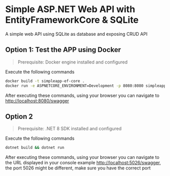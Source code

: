 # Simple ASP.NET Web API with EntityFrameworkCore & SQLite

A simple web API using SQLite as database and exposing CRUD API

## Option 1: Test the APP using Docker

> Prerequisite: Docker engine installed and configured

Execute the following commands

```sh
docker build -t simpleapp-ef-core . 
docker run -e ASPNETCORE_ENVIRONMENT=Development -p 8080:8080 simpleapp-ef-core
```

After executing these commands, using your browser you can navigate to <http://localhost:8080/swagger>

## Option 2

> Prerequisite: .NET 8 SDK installed and configured

Execute the following commands

```sh
dotnet build && dotnet run
```

After executing these commands, using your browser you can navigate to the URL displayed in your console example <http://localhost:5026/swagger>, the port 5026 might be different, make sure you have the correct port
